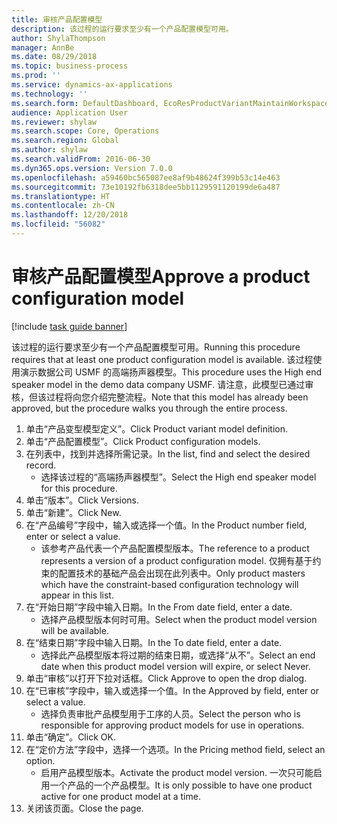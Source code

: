 ```yaml
---
title: 审核产品配置模型
description: 该过程的运行要求至少有一个产品配置模型可用。
author: ShylaThompson
manager: AnnBe
ms.date: 08/29/2018
ms.topic: business-process
ms.prod: ''
ms.service: dynamics-ax-applications
ms.technology: ''
ms.search.form: DefaultDashboard, EcoResProductVariantMaintainWorkspace, PCProductConfigurationModelListPage, PCProductModelVersion, PCApproveProductModelVersion, HcmWorkerLookUp
audience: Application User
ms.reviewer: shylaw
ms.search.scope: Core, Operations
ms.search.region: Global
ms.author: shylaw
ms.search.validFrom: 2016-06-30
ms.dyn365.ops.version: Version 7.0.0
ms.openlocfilehash: a59460bc565087ee8af9b48624f399b53c14e463
ms.sourcegitcommit: 73e10192fb6318dee5bb1129591120199de6a487
ms.translationtype: HT
ms.contentlocale: zh-CN
ms.lasthandoff: 12/20/2018
ms.locfileid: "56082"
---
```

# <a name="approve-a-product-configuration-model"></a><span data-ttu-id="a934f-103">审核产品配置模型</span><span class="sxs-lookup"><span data-stu-id="a934f-103">Approve a product configuration model</span></span>

[!include [task guide banner](../../includes/task-guide-banner.md)]

<span data-ttu-id="a934f-104">该过程的运行要求至少有一个产品配置模型可用。</span><span class="sxs-lookup"><span data-stu-id="a934f-104">Running this procedure requires that at least one product configuration model is available.</span></span> <span data-ttu-id="a934f-105">该过程使用演示数据公司 USMF 的高端扬声器模型。</span><span class="sxs-lookup"><span data-stu-id="a934f-105">This procedure uses the High end speaker model in the demo data company USMF.</span></span> <span data-ttu-id="a934f-106">请注意，此模型已通过审核，但该过程将向您介绍完整流程。</span><span class="sxs-lookup"><span data-stu-id="a934f-106">Note that this model has already been approved, but the procedure walks you through the entire process.</span></span>

1. <span data-ttu-id="a934f-107">单击“产品变型模型定义”。</span><span class="sxs-lookup"><span data-stu-id="a934f-107">Click Product variant model definition.</span></span>
2. <span data-ttu-id="a934f-108">单击“产品配置模型”。</span><span class="sxs-lookup"><span data-stu-id="a934f-108">Click Product configuration models.</span></span>
3. <span data-ttu-id="a934f-109">在列表中，找到并选择所需记录。</span><span class="sxs-lookup"><span data-stu-id="a934f-109">In the list, find and select the desired record.</span></span>
    * <span data-ttu-id="a934f-110">选择该过程的“高端扬声器模型”。</span><span class="sxs-lookup"><span data-stu-id="a934f-110">Select the High end speaker model for this procedure.</span></span>  
4. <span data-ttu-id="a934f-111">单击“版本”。</span><span class="sxs-lookup"><span data-stu-id="a934f-111">Click Versions.</span></span>
5. <span data-ttu-id="a934f-112">单击“新建”。</span><span class="sxs-lookup"><span data-stu-id="a934f-112">Click New.</span></span>
6. <span data-ttu-id="a934f-113">在“产品编号”字段中，输入或选择一个值。</span><span class="sxs-lookup"><span data-stu-id="a934f-113">In the Product number field, enter or select a value.</span></span>
    * <span data-ttu-id="a934f-114">该参考产品代表一个产品配置模型版本。</span><span class="sxs-lookup"><span data-stu-id="a934f-114">The reference to a product represents a version of a product configuration model.</span></span> <span data-ttu-id="a934f-115">仅拥有基于约束的配置技术的基础产品会出现在此列表中。</span><span class="sxs-lookup"><span data-stu-id="a934f-115">Only product masters which have the constraint-based configuration technology will appear in this list.</span></span>  
7. <span data-ttu-id="a934f-116">在“开始日期”字段中输入日期。</span><span class="sxs-lookup"><span data-stu-id="a934f-116">In the From date field, enter a date.</span></span>
    * <span data-ttu-id="a934f-117">选择产品模型版本何时可用。</span><span class="sxs-lookup"><span data-stu-id="a934f-117">Select when the product model version will be available.</span></span>  
8. <span data-ttu-id="a934f-118">在“结束日期”字段中输入日期。</span><span class="sxs-lookup"><span data-stu-id="a934f-118">In the To date field, enter a date.</span></span>
    * <span data-ttu-id="a934f-119">选择此产品模型版本将过期的结束日期，或选择“从不”。</span><span class="sxs-lookup"><span data-stu-id="a934f-119">Select an end date when this product model version will expire, or select Never.</span></span>  
9. <span data-ttu-id="a934f-120">单击“审核”以打开下拉对话框。</span><span class="sxs-lookup"><span data-stu-id="a934f-120">Click Approve to open the drop dialog.</span></span>
10. <span data-ttu-id="a934f-121">在“已审核”字段中，输入或选择一个值。</span><span class="sxs-lookup"><span data-stu-id="a934f-121">In the Approved by field, enter or select a value.</span></span>
    * <span data-ttu-id="a934f-122">选择负责审批产品模型用于工序的人员。</span><span class="sxs-lookup"><span data-stu-id="a934f-122">Select the person who is responsible for approving product models for use in operations.</span></span>  
11. <span data-ttu-id="a934f-123">单击“确定”。</span><span class="sxs-lookup"><span data-stu-id="a934f-123">Click OK.</span></span>
12. <span data-ttu-id="a934f-124">在“定价方法”字段中，选择一个选项。</span><span class="sxs-lookup"><span data-stu-id="a934f-124">In the Pricing method field, select an option.</span></span>
    * <span data-ttu-id="a934f-125">启用产品模型版本。</span><span class="sxs-lookup"><span data-stu-id="a934f-125">Activate the product model version.</span></span> <span data-ttu-id="a934f-126">一次只可能启用一个产品的一个产品模型。</span><span class="sxs-lookup"><span data-stu-id="a934f-126">It is only possible to have one product active for one product model at a time.</span></span>  
13. <span data-ttu-id="a934f-127">关闭该页面。</span><span class="sxs-lookup"><span data-stu-id="a934f-127">Close the page.</span></span>

